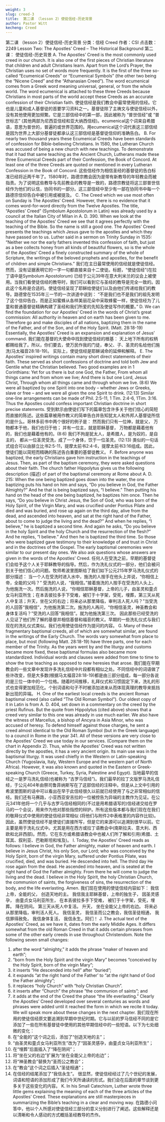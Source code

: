 ```yaml
---
weight: 3
slug: creed-3
title:  第二课 （lesson 2）使徒信经-历史背景
author: Pastor Witt
kecheng: Creed
---
```


第二课 （lesson 2）使徒信经-历史背景
分类：信经 Creed
作者：CSI
点击数：2249
Lesson Two: The Apostles’ Creed – The Historical Background
第二课： 使徒信经-历史背景
A. The Apostles’ Creed is the most commonly used creed in our church. It is also one of the first pieces of Christian literature that children and adult Christians learn. Apart from the Lord’s Prayer, the Christian uses no set of words more frequently. It is the first of the three so-called “Ecumenical Creeds” or “Ecumenical Symbols” (the other two being the “Nicene Creed” and the “Athanasian Creed”). The word ecumenical comes from a Greek word meaning universal, general, or from the whole world. The word ecumenical is attached to these three Creeds because Christians in most parts of the world accept these Creeds as an accurate confession of their Christian faith.
使徒信经是我们教会中最常使用的信经。它也是儿童和成人基督徒的首要学习资料之一。基督徒除了主祷文与使徒信经以外，没有其他使用更加频繁。它是三部信经中的第一部，因此被称为 “普世信经”或 “普世标志” (其他两部为尼西亚信经和亚大纳西信经)。ecumenical这个词来自希腊语，意思为普世的，普遍的或世界范围的。用ecumenical这个词代表这三部信经是因为世界上大部分基督徒都承认这三部信经是基督徒信仰的准确告白。
B. For nearly two thousand years these Ecumenical Creeds have been standards of confession for Bible-believing Christians. In 1580, the Lutheran Church was accused of being a new church with new teachings. To demonstrate that it had that same teaching as the Ancient Church, Lutherans made these three Ecumenical Creeds part of their Confession, the Book of Concord. At least one of the three Creeds are quoted or mentioned in every Lutheran Confession in the Book of Concord.
这些信经作为相信圣经的基督徒的告白标准已经将近两千年了。1580年时，路德宗教会因为是带有新教导的年轻教会而被指责。为了说明这些教导与先前教会的教导是一致的，路德宗教徒将这三部普世信经作为他们的认信，协同书的一部分。这三部信经中至少有一部在协同书中每一个路德宗信仰告白中被引用或被提及。
C. The Creed which we use most often on Sunday is The Apostles’ Creed. However, there is no evidence that it comes word-for-word directly from the Twelve Apostles. The title, “Apostles’ Creed” (Symbolum Apostolorum in Latin) was already used by a council at the Italian City of Milan in A. D. 390. When we look at the teaching of the Apostles’ Creed we see that it agrees perfectly with the teaching of the Bible. So the name is still a good one. The Apostles’ Creed presents the teachings which Jesus gave to the apostles and which they have passed on to us. Luther said in a sermon on Trinity Sunday in 1535:
“Neither we nor the early fathers invented this confession of faith, but just as a bee collects honey from all kinds of beautiful flowers, so is the whole of the Apostles’ Creed a finely constructed summary of the whole of Scripture, the writings of the beloved prophets and apostles, for the benefit of children and simple Christians.”
我们在主日最常使用的信经就是使徒信经。然而，没有证据表明它的一字一句都直接来自十二使徒。标题，“使徒信经”(在拉丁语中是Symbolum Apostolorum) 已经于公元39年在意大利米兰的议会上被使用。当我们看使徒信经的教导时，我们可以看到它与圣经的教导是完全一致的。因此这个名称是合适的。使徒信经呈现了耶稣给使徒们以及由他们传递给我们的教导。路德曾在1535年三一节的一次讲道中说到：
“不是我们也不是我们的祖先发明了这个信仰告白，而是正如蜜蜂从各样美丽花朵中采取蜂蜜一样，使徒信经为了儿童和普通基督徒精确构建了圣经和我们所爱的先知及使徒写作的概要。”
D. We can find the foundation for our Apostles’ Creed in the words of Christ’s great commission:
All authority in heaven and on earth has been given to me. Therefore go and make disciples of all nations, baptizing them in the name of the Father, and of the Son, and of the Holy Spirit. (Matt. 28:18-19)
Essentially, the Apostles’ Creed is an expansion and explanation of Jesus’ command.
我们能在基督的大使命中找到使徒信经的根基：
天上地下所有的权柄都赐给我了。所以，你们要去，使万民作我的门徒，奉父、子、圣灵的名给他们施洗(马太福音28:18-19)。
实际上，使徒信经是耶稣诫命的延伸和解释。
E. The Apostles’ inspired writings contain many short direct statements of their faith. These served as short confessions of doctrine and told both Jew and Gentile what the Christian believed. Two good examples are in 1 Corinthians:
Yet for us there is but one God, the Father,
From whom all things came and from whom we live;
And there is but one Lord, Jesus Christ,
Through whom all things came and through whom we live. (8:6)
We were all baptized by one Spirit into one body
– whether Jews or Greeks, slave or free –
and we were all given the one Spirit to drink. (12:13)
Similar one-line arrangements can be made of Phil. 2:5-11, 1 Tim. 2:4-6, 1Tim. 3:16. Thus the Apostles could confess important Christian doctrine in short precise statements.
受到默示由使徒们写下的篇章包含许多关于他们信心的简短而直接的陈述。这些篇章被用作教义的简单告白并告知犹太人和外邦人基督徒所信的是什么。哥林多前书中两个很好的例子是：
然而我们只有一位神，就是父，
万物都本于他，我们也归于他；
并有一位主，就是耶稣基督，
万物都是藉着他有的，我们也是藉着他有的。(8:6)
我们不拘是犹太人，是希腊人，是为奴的，是自主的，
都从一位圣灵受洗，成了一个身体，饮于一位圣灵。(12:13)
类似的一句话式组合可以由腓立比书2:5-11，提摩太前书2:4-6，提摩太前书3:16组成。因此，使徒们能以简短而精确的陈述告白重要的基督徒教义。
F. Before anyone was baptized, the early Christians gave him instruction in the teachings of Jesus. Then, as part of the baptism ceremony, they were asked questions about their faith. The church father Hippolytus gives us the following description (描述) of part of the baptismal ceremony at Rome about A. D. 215:
When the one being baptized goes down into the water, the one baptizing puts his hand on him and says, “Do you believe in God, the Father Almighty?” And he that is being baptized says, “I believe.” Then putting his hand on the head of the one being baptized, he baptizes him once. Then he says, “Do you believe in Christ Jesus, the Son of God, who was born of the Holy Spirit, of the Virgin Mary, and was crucified under Pontius Pilate and died and was buried, and rose up again on the third day, alive from the dead, and ascended into heaven, and sat at the right hand of the Father, about to come to judge the living and the dead?” And when he replies, “I believe,” he is baptized a second time. And again he asks, “Do you believe in the holy Spirit and the holy Church and the resurrection of the flesh?” And he replies, “I believe.” And then he is baptized the third time.
So those who were baptized gave testimony to their knowledge of and trust in Christ and in the doctrines of the Gospel. The early baptismal ceremonies were similar to our present day ones. We also ask questions whose answers are given in the words of the Apostles’ Creed.
任何人在受洗之前，早期的基督徒们会给予这个人关于耶稣教导的指导。然后，作为洗礼仪式的一部分，他们会被问到关于他们信心的问题。牧师希波里图斯给了我们如下公元215年罗马洗礼仪式的部分描述：
当一个人在受洗时进入水中，施洗的人按手在他头上并说，“你相信上帝，全能的父吗？” 受洗的人说，“我相信。”接着施洗的人按手在受洗的人头上，为他施洗一次。然后施洗的人说，“你相信耶稣基督，上帝的儿子，由圣灵和童贞女马利亚所生；在本丢彼拉多手下受难，被钉于十字架，受死，埋葬，第三天从死人中复活；升天，坐在父的右边；将来必从那里降临，审判活人死人吗？”当受洗的人回答“我相信”，为他施洗第二次。施洗的人再问，“你相信圣灵，神圣教会和身体复活吗？”受洗的人回答“我相信”。就为他施洗第三次。
因此那些已经受洗的人见证了他们所了解的基督并相信基督和福音的教义。早期的一些洗礼仪式与我们现在的洗礼仪式类似。我们也用使徒信经作为提问的内容。
G. Many of these fragmentary baptismal creeds, all of which are somewhat similar, are found in the writings of the Early Church. The words vary somewhat from place to place, but most (following Matt. 28:18-19) have three parts, one for each member of the Trinity. As the years went by and the liturgy and customs became more fixed, these baptismal formulas also became more standardized. Individual words and clauses were added from time to time to show the true teaching as opposed to new heresies that arose.
我们能在早期教会的一些文章中发现许多洗礼信经中片段都有相似之处。不同信经中的词语做了些许改变，但是大多数(根据马太福音28:18-19)都是由三部分组成，每一部分各说的是三位一体中的一个位格。随着时间推移，礼拜仪式和习惯固定下来，洗礼的形式也变得更加规范化。个别词语和句子不时被添加进来从而体现真理的教导来抵挡新出现的异端。
H. One of the earliest local creeds is the ancient Roman baptismal creed (also called “The Old Roman Symbol”). Our oldest copy of it in Latin is from A. D. 404, set down in a commentary on the creed by the priest Rufinus. But the quote from Hippolytus (cited above) shows that a creed very similar to this one was already in use much earlier. We also have the witness of Marcellus, a bishop of Ancyra in Asia Minor, who was accused of heresy. To defend himself against those charges, he sent a creed almost identical to the Old Roman Symbol (but in the Greek language) to a council in Rome in the year 341. All of these versions are very close to the Apostles’ Creed we use today in our services. (Compare them on the chart in Appendix 2). Thus, while the Apostles’ Creed was not written directly by the apostles, it has a very ancient origin. Its main use was in the baptismal liturgy. It was used chiefly in the Western or Latin-speaking Church (Yugoslavia, Italy, Western Europe and the western part of North Africa). However, it was also known and quoted in the Eastern or Greek- speaking Church (Greece, Turkey, Syria, Palestine and Egypt).
当地最早的信经之一是罗马洗礼信经(也被称为 “古罗马信经”)。我们最早的拉丁文版罗马洗礼信经，于公元404年由祭司鲁菲纳斯写在了这部信经的注释中。但是从上文中引用的希波里图斯的话中可以看出在早于此信经很久以前就已经使用了与之非常相似的信经。我们还有马赛路，小亚西亚安吉拉的一位被控告为异端的主教作为见证。在公元341年他将一个几乎与古罗马信经相同的(不过是用希腊语写的)信经递交给在罗马的一个会议，用来作为他对那些指控的辩护。所有这些版本都与我们现在在我们的敬拜仪式中使用的使徒信经非常相似 (将他们与附件2中表格里的内容作比较)。因此，虽然使徒信经不是使徒们直接所写，但是它的来源可以追溯到很早以前。它主要是用于洗礼仪式中。尤其是用在西方或拉丁语教会中(南斯拉夫、意大利、西欧和北非西部)。然而，它在东方或希腊语教会中也被人们所了解和引用(希腊、土耳其、叙利亚、巴勒斯坦和埃及)。
I. Today, the Apostles’ Creed reads as follows:
I believe in God, the Father almighty,
maker of heaven and earth.
I believe in Jesus Christ, his only Son, our Lord;
who was conceived by the Holy Spirit,
born of the virgin Mary,
suffered under Pontius Pilate,
was crucified, died, and was buried.
He descended into hell.
The third day He rose again from the dead.
He ascended into heaven,
and is seated at the right hand of God the Father almighty.
From there he will come to judge the living and the dead.
I believe in the Holy Spirit,
the holy Christian Church, the communion of saints,
the forgiveness of sins,
the resurrection of the body,
and the life everlasting. Amen.
我们现在使用的使徒信经内容如下：
我信上帝，全能的父，
创造天地的主。
我信我主耶稣基督，上帝的独生子，
因圣灵感孕，
由童贞女马利亚所生，
在本丢彼拉多手下受难，
被钉于十字架，受死，埋葬。
降在阴间。
第三天从死人中复活。
升天，
坐在全能父上帝的右边。
将来必从那里降临，审判活人死人。
我信圣灵，
我信圣而公之教会，我信圣徒相通，
我信罪得赦免，
我信身体复活，
我信永生。阿们！
J. The actual text of the Apostles’ Creed, as we have it, dates from the early Middle Ages. It differs somewhat from the old Roman Creed in that it adds certain phrases from some of the other early creeds in use throughout Christendom. Note the following seven small changes:
1. after the word “almighty,” it adds the phrase “maker of heaven and earth”;
2. “born from the Holy Spirit and the virgin Mary” becomes “conceived by the Holy Spirit, born of the virgin Mary”;
3. it inserts “He descended into hell” after “buried”;
4. it expands “at the right hand of the Father’ to “at the right hand of God the Father almighty”;
5. it replaces “holy Church” with “holy Christian Church”.
6. it inserts after “Church” the phrase “the communion of saints”; and
7. it adds at the end of the Creed the phase “the life everlasting.”
Clearly the Apostles’ Creed developed over several centuries as words and phrases were added until it reached the form in which we recite it today. We will speak more about these changes in the next chapter.
我们现在所用的使徒信经原文要追溯到早期中世纪时期。它与以前的罗马信经不同的是它添加了一些在所有基督徒中使用的其他早期信经中的一些短语。以下为七处细微的变化：
1. 在“全能的”这个词之后，添加了“创造天地的主”；
2. “由圣灵和童贞女马利亚所生”改为了“因圣灵感孕，由童贞女马利亚所生”；
3. 在“埋葬”后面插入了“降在阴间”；
4. 将“坐在父的右边”扩展为“坐在全能父上帝的右边”；
5. 将“神圣教会”替换为“圣而公之教会”；
6. 在“教会”这个词之后插入“圣徒相通”；
7. 在信经的结尾添加了“我信永生”。
很显然，使徒信经经过了几个世纪的发展，词语和短语的添加形成了我们今天所诵读的形式。我们会在后面的章节谈到更多关于这些变化的内容。
K. In his Small Catechism, Luther wrote three little gems explaining the meaning of each of the three articles of the Apostles’ Creed. These explanations are still masterpieces in summarizing the Bible’s teaching in a clear and moving way.
在路德小问答中，他以个人所感对使徒信经三部分的意义分别进行了阐述。这些解释还是以清晰和令人感动的方式概括圣经教导的杰作。
